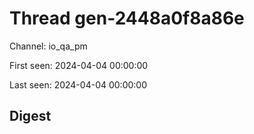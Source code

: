# Thread gen-2448a0f8a86e
Channel: io_qa_pm

First seen: 2024-04-04 00:00:00

Last seen: 2024-04-04 00:00:00

## Digest


